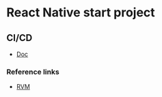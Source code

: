 # React Native start project

## CI/CD

- [Doc](https://github.com/osamaqarem/reactnative-fastlane-appcenter)

### Reference links

- [RVM](http://rvm.io/)
